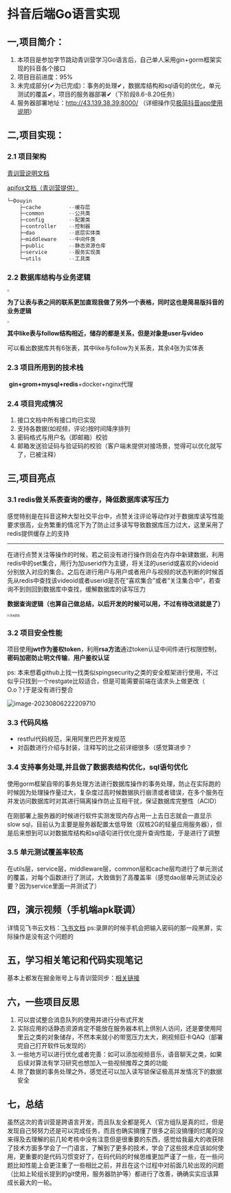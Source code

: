 # 			抖音后端Go语言实现

##  一,项目简介：

1. 本项目是参加字节跳动青训营学习Go语言后，自己单人采用gin+gorm框架实现的抖音各个接口
2. 项目目前进度：95%
3. 未完成部分(✔为已完成)：事务的处理✔，数据库结构和sql语句的优化，单元测试的覆盖✔，项目的服务器部署✔（下阶段8.6-8.20任务）
4. 服务器部署地址：http://43.139.38.39:8000/    （详细操作见[极简抖音app使用说明](https://bytedance.feishu.cn/docx/NMneddpKCoXZJLxHePUcTzGgnmf)）

##  二,项目实现：

###  2.1 项目架构

[青训营说明文档](https://bytedance.feishu.cn/docx/BhEgdmoI3ozdBJxly71cd30vnRc)

[apifox文档（青训营提供）](https://apifox.com/apidoc/shared-09d88f32-0b6c-4157-9d07-a36d32d7a75c)

```go
└─Douyin
    ├─cache	        --缓存层
    ├─common		--公共类
    ├─config		--配置类
    ├─controller	--控制器
    ├─dao	        --底层实体类
    ├─middleware	--中间件类
    ├─public		--静态资源仓库
    ├─service		--服务实现类
    └─utils	        --工具类
```

###  2.2 数据库结构与业务逻辑

<img src="Images/数据库架构.png" style="zoom:30%;" />

**为了让表与表之间的联系更加直观我做了另外一个表格，同时这也是简易版抖音的业务逻辑**

<img src="Images/表关系.png" style="zoom:30%;" />

​				**其中like表与follow结构相近，储存的都是关系，但是对象是user与video**

​				可以看出数据库共有6张表，其中like与follow为关系表，其余4张为实体表

###  2.3 项目所用到的技术栈

​			**gin+grom+mysql+redis**+docker+nginx代理

###  2.4 项目完成情况

1. 接口文档中所有接口均已实现
2. 支持各数据(如视频，评论)按时间降序排列
3. 密码格式与用户名（即邮箱）校验
4. 邮箱发送验证码与验证码的校验（客户端未提供对接场景，觉得可以优化就写了，已被注释）

##  三,项目亮点

###  3.1 redis做关系表查询的缓存，降低数据库读写压力

​	感觉特别是在抖音这种大型社交平台中，点赞关注评论等动作对于数据库读写性能要求很高，业务繁重的情况下为了防止过多读写导致数据库压力过大，这里采用了redis提供缓存上的支持

***

​	在进行点赞关注等操作的时候，若之前没有进行操作则会在内存中新建数据，利用redis中的set集合，用行为加userid作为主键，将关注的userid或喜欢的videoid分别放入对应的集合。之后在进行用户与用户或者用户与视频的状态判断的时候首先从redis中查找该videoid或者userid是否在“喜欢集合”或者“关注集合中”，若查询不到则回到数据库中查找，缓解数据库的读写压力

​					**数据查询逻辑（也算自己做总结，以后开发的时候可以用，不过有待改进就是了）**

<img src="Images/查询逻辑.png" alt="查询逻辑" style="zoom: 40%;" />

###  3.2 项目安全性能

项目使用**jwt作为鉴权token**，利用**rsa方法**通过token认证中间件进行权限控制，**密码加密防止明文传输**，**用户鉴权认证**

ps: 本来想着github上找一找类似spingsecurity之类的安全框架进行使用，不过似乎只找到一个restgate比较适合，但是可能需要前端在请求头上做更改（  O.o？)于是没有进行整合

![image-20230806222209710](Images/image-20230806222209710.png)

###  3.3 代码风格

* restful代码规范，采用阿里巴巴开发规范
* 对函数进行介绍与封装，注释写的比之前详细很多（感觉算进步？

###  3.4 支持事务处理,并且做了数据表结构优化，sql语句优化

使用gorm框架自带的事务处理方法进行数据库操作的事务处理，防止在实际跑的时候因为处理操作量过大，复杂度过高时候数据执行崩溃或者错误，在多个服务在并发访问数据库时对其进行隔离操作防止互相干扰，保证数据库完整性（ACID）

在刚部署上服务器的时候进行软件实测发现内存占用一上去日志就会一直显示slow sql，目前认为主要是服务器配置太低导致（双核2G的轻量应用服务器），但是后来想到可以对数据库结构和sql语句进行优化提升查询性能，于是进行了调整

###  3.5 单元测试覆盖率较高

在utils层，service层，middleware层，common层和cache层均进行了单元测试的覆盖，对每个函数进行了测试，大致做到了高覆盖率（感觉dao层单元测试没必要？因为service里面一并测试了）

##  四，演示视频（手机端apk联调）
详情见飞书云文档：[飞书文档](https://owpzimaggfm.feishu.cn/docx/AWxrdwbH1oWZrvx312IcsWt4nUf)
ps:录屏的时候手机会把输入密码的那一段黑屏，实际操作是没有这个问题的

##  五，学习相关笔记和代码实现笔记
基本上都发在掘金账号上与青训营同步：[相关链接](https://juejin.cn/user/2799802622677688)

##  六，一些项目反思
1. 可以尝试整合消息队列的使用并进行分布式开发
2. 实际应用的话静态资源肯定不能放在服务器本机上供别人访问，还是要使用阿里云之类的对象储存，不然本来就小的带宽压力太大，刷视频巨卡QAQ（部署完自己打开软件玩发现的）
3. 一些地方可以进行优化或者完善：如可以添加视频音乐，语音聊天之类，如果后续对算法有学习研究也想加入一些视频推荐之类的功能
4. 除了数据的事务处理之外，感觉还可以加入读写锁保证极高并发情况下的数据安全

##  七，总结
虽然这次的青训营是跨语言开发，而且队友全都是死人（官方组队是真的烂，但是发现自己努努力还是可以完成任务，而且也确实搞懂了很多之前没搞懂的烂尾的没来得及去理解的前几轮考核中没有注意但是很重要的东西，感觉给我最大的收获除了技术方面多学会了一门语言，了解到了更多的技术，学会了这些技术应该如何使用，更重要的是代码习惯变好了，在码代码的时候思维更加严谨了一些，在一些问题比如性能上会更注重了一些相比之前，并且在这个过程中对前面几轮出现的问题（比如上轮组长提到的git使用，服务器防护等）都进行了改善，确确实实应该算成长最大的一轮。
